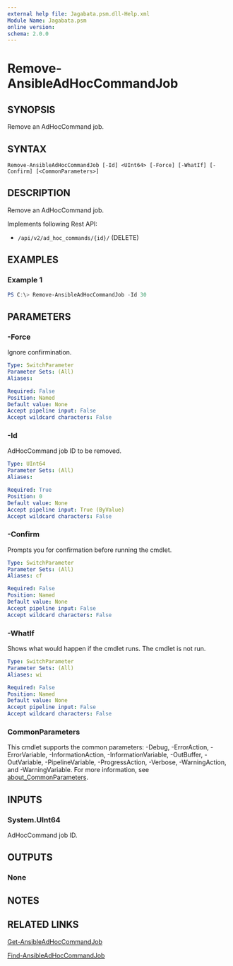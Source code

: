 ```yaml
---
external help file: Jagabata.psm.dll-Help.xml
Module Name: Jagabata.psm
online version:
schema: 2.0.0
---
```


# Remove-AnsibleAdHocCommandJob

## SYNOPSIS
Remove an AdHocCommand job.

## SYNTAX

```
Remove-AnsibleAdHocCommandJob [-Id] <UInt64> [-Force] [-WhatIf] [-Confirm] [<CommonParameters>]
```

## DESCRIPTION
Remove an AdHocCommand job.

Implements following Rest API:  
- `/api/v2/ad_hoc_commands/{id}/` (DELETE)

## EXAMPLES

### Example 1
```powershell
PS C:\> Remove-AnsibleAdHocCommandJob -Id 30
```

## PARAMETERS

### -Force
Ignore confirmination.

```yaml
Type: SwitchParameter
Parameter Sets: (All)
Aliases:

Required: False
Position: Named
Default value: None
Accept pipeline input: False
Accept wildcard characters: False
```

### -Id
AdHocCommand job ID to be removed.

```yaml
Type: UInt64
Parameter Sets: (All)
Aliases:

Required: True
Position: 0
Default value: None
Accept pipeline input: True (ByValue)
Accept wildcard characters: False
```

### -Confirm
Prompts you for confirmation before running the cmdlet.

```yaml
Type: SwitchParameter
Parameter Sets: (All)
Aliases: cf

Required: False
Position: Named
Default value: None
Accept pipeline input: False
Accept wildcard characters: False
```

### -WhatIf
Shows what would happen if the cmdlet runs.
The cmdlet is not run.

```yaml
Type: SwitchParameter
Parameter Sets: (All)
Aliases: wi

Required: False
Position: Named
Default value: None
Accept pipeline input: False
Accept wildcard characters: False
```

### CommonParameters
This cmdlet supports the common parameters: -Debug, -ErrorAction, -ErrorVariable, -InformationAction, -InformationVariable, -OutBuffer, -OutVariable, -PipelineVariable, -ProgressAction, -Verbose, -WarningAction, and -WarningVariable. For more information, see [about_CommonParameters](http://go.microsoft.com/fwlink/?LinkID=113216).

## INPUTS

### System.UInt64
AdHocCommand job ID.

## OUTPUTS

### None
## NOTES

## RELATED LINKS

[Get-AnsibleAdHocCommandJob](Get-AnsibleAdHocCommandJob.md)

[Find-AnsibleAdHocCommandJob](Find-AnsibleAdHocCommandJob.md)
